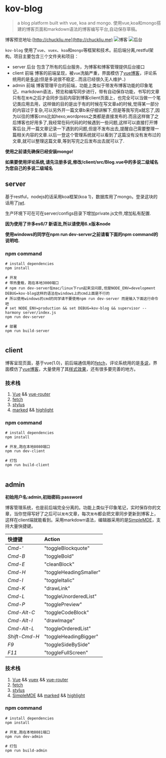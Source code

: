 # kov-blog

> a blog platform built with vue, koa and mongo. 使用vue,koa和mongo搭建的博客页面和markdown语法的博客编写平台,自动保存草稿。

博客预览地址:[http://chuckliu.me](http://chuckliu.me)
![博客](http://oddbl4fim.bkt.clouddn.com/QQ20160926-1@2x.png)
![后台](http://oddbl4fim.bkt.clouddn.com/QQ20160926-4.png)

`kov-blog` 使用了`vue`、`vuex`、`koa`和`mongo`等框架和技术。前后端分离,restful架构。项目主要包含三个文件夹和项目：

- server 后台 包含了所有的后台服务，为博客和博客管理提供后台接口
- client 前端 博客的前端呈现，被`vue`洗脑严重，界面模仿了[vue博客](http://cn.vuejs.org/blog/)，评论系统用的是[多说](http://duoshuo.com/)(但是多说很不稳定...而且已经很久无人维护..)
- admin  前端 博客管理平台的前端，功能上类似于带发布博客功能的印象笔记，markdown语法，预览和编写同步进行，带有自动保存功能，书写的文章只有在`发布`之后才会同步当前内容到博客client页面上，也完全可以当做一个笔记类应用去用，这样做的目的是出于有的时候在写文章a的时候,觉得某一部分的内容过于复杂,可以另外开一篇文章b来仔细讲解下,但是等我写完a就忘了,因为以往的博客cms比如hexo,wordpress之类都是直接发布的.而且这样做了之后博客也好用多了,我经常在码代码的时候遇到一些问题,这样可以直接打开博客后台,开一篇文章记录一下遇到的问题,但是不发布出去,提醒自己需要整理一篇相关内容的文章.以后一登这个管理系统就可以看到了这篇没有没有发布过的文章,就可以整理这篇文章,等到写完之后发布出去就可以了.


**使用之前请先确保已经安装mongo!**

**如果要使用评论系统,请先注册多说,修改/client/src/Blog.vue中的多说二级域名为您自己的多说二级域名**


## server


基于restful，nodejs的话采用koa框架(koa 1)，数据库用了mongo。登录这块的话用了[jwt](https://jwt.io/introduction/).

生产环境下可在可在server/configs目录下增加private.js文件,增加私有配置.

**因为使用了许多es6/7 新语法,所以请使用6.x版本node**

**使用windows的同学在npm run dev-server之前请看下面的npm command的说明哈.**

### npm command

```
# install dependencies
npm install

# 开发
# 带热重载，跑在本地3000端口
# npm run dev-server在mac/linux下run起来没问题,但是NODE_ENV=development DEBUG=kov-blog这样的语法在windows上的cmd上面是不行的
# 所以使用windows的cmd的同学请不要使用npm run dev-server 而是输入下面这行命令吧
# set NODE_ENV=production && set DEBUG=kov-blog && supervisor --harmony server/index.js
npm run dev-server

# 部署
npm run build-server


```

## client

博客呈现页面，基于vue(1.0)，前后端通信用的[fetch](https://www.npmjs.com/package/whatwg-fetch)，评论系统用的是[多说](http://duoshuo.com/)，界面模仿了[vue博客](http://cn.vuejs.org/blog/)，大量使用了其[样式效果](https://github.com/vuejs/cn.vuejs.org)，还有很多要完善的地方。

### 技术栈
1.  [Vue](http://vuejs.org.cn) && [vue-router](https://github.com/vuejs/vue-router)
3.  [fetch](https://www.npmjs.com/package/whatwg-fetch)
4.  [stylus](http://stylus-lang.com/)
5.  [marked](https://github.com/chjj/marked) && [highlight](https://github.com/isagalaev/highlight.js)

### npm command

```
# install dependencies
npm install

# 开发,跑在本地8080端口
npm run dev-client

# 打包
npm run build-client


```


## admin

**初始用户名:admin,初始密码:password**

博客管理系统，也是前后端完全分离的。功能上类似于印象笔记，实时保存你的文章，当你觉得写好了之后可以`发布`文章，每次`发布`都会把文章同步更新到博客上，这样在client端就能看到。采用markdown语法，编辑器采用的是[SimpleMDE](https://github.com/NextStepWebs/simplemde-markdown-editor)，支持大量快捷键。

快捷键 | Action
:------- | :-----
*Cmd-'* | "toggleBlockquote"
*Cmd-B* | "toggleBold"
*Cmd-E* | "cleanBlock"
*Cmd-H* | "toggleHeadingSmaller"
*Cmd-I* | "toggleItalic"
*Cmd-K* | "drawLink"
*Cmd-L* | "toggleUnorderedList"
*Cmd-P* | "togglePreview"
*Cmd-Alt-C* | "toggleCodeBlock"
*Cmd-Alt-I* | "drawImage"
*Cmd-Alt-L* | "toggleOrderedList"
*Shift-Cmd-H* | "toggleHeadingBigger"
*F9* | "toggleSideBySide"
*F11* | "toggleFullScreen"

### 技术栈
1.  [Vue](http://vuejs.org.cn) && [vuex](https://github.com/vuejs/vuex) && [vue-router](https://github.com/vuejs/vue-router)
3.  [fetch](https://www.npmjs.com/package/whatwg-fetch)
4.  [stylus](http://stylus-lang.com/)
5.  [SimpleMDE](https://github.com/NextStepWebs/simplemde-markdown-editor) && [marked](https://github.com/chjj/marked) && [highlight](https://github.com/isagalaev/highlight.js)

### npm command

```
# install dependencies
npm install

# 开发,跑在本地8081端口
npm run dev-admin

# 打包
npm run build-admin

```

